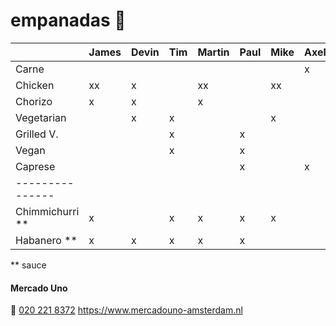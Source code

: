# empanadas 🥟

|                 | James | Devin | Tim | Martin | Paul | Mike |Axel|
| :-------------- | :---- | :---- | :-- | :----- | :--- | :--- |:---|
| Carne           |       |       |     |        |      |      | x  |
| Chicken         | xx    | x     |     | xx     |      | xx   |    |
| Chorizo         | x     | x     |     | x      |      |      |    |
| Vegetarian      |       | x     | x   |        |      | x    |    |
| Grilled V.      |       |       | x   |        | x    |      |    |
| Vegan           |       |       | x   |        | x    |      |    |
| Caprese         |       |       |     |        | x    |      | x  |
| --------------- |       |       |     |        |      |      |    |
| Chimmichurri ** | x     |       | x   | x      | x    | x    |    |
| Habanero **     | x     | x     | x   | x      | x    |      |    |

** sauce

#### Mercado Uno
🤙 [020 221 8372](tel:+31202218372)
https://www.mercadouno-amsterdam.nl
